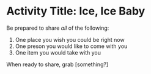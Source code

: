 # Activity Title: Ice, Ice Baby

Be prepared to share *all* of the following:
1. One place you wish you could be right now
2. One preson you would like to come with you
3. One item you would take with you

When ready to share, grab [something?]

